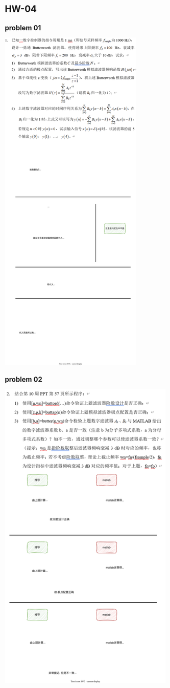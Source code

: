 # HW-04

## problem 01

![](HW-04-01.drawio.svg)

## problem 02

![](HW-04-02.drawio.svg)

[](code/ques_04_02.m ":include :type=code matlab")
